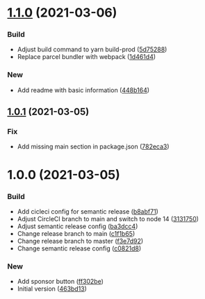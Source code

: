 # [1.1.0](https://github.com/Unikka/loginas-api/compare/v1.0.1...v1.1.0) (2021-03-06)


### Build

* Adjust build command to yarn build-prod ([5d75288](https://github.com/Unikka/loginas-api/commit/5d752880623de82a63d6018aef1ee667c049f80d))
* Replace parcel bundler with webpack ([1d461d4](https://github.com/Unikka/loginas-api/commit/1d461d476ba62e9bf42bd20d07b3aa16e005608d))

### New

* Add readme with basic information ([448b164](https://github.com/Unikka/loginas-api/commit/448b164414f2e1892bb57433c163e5d8771f1338))

## [1.0.1](https://github.com/Unikka/loginas-api/compare/v1.0.0...v1.0.1) (2021-03-05)


### Fix

* Add missing main section in package.json ([782eca3](https://github.com/Unikka/loginas-api/commit/782eca3918932a5b34f8ffe40e840b7ce9db8d83))

# 1.0.0 (2021-03-05)


### Build

* Add cicleci config for semantic release ([b8abf71](https://github.com/Unikka/loginas-api/commit/b8abf71db99a8191fbb81020c56e15635472cca5))
* Adjust CircleCI branch to main and switch to node 14 ([3131750](https://github.com/Unikka/loginas-api/commit/31317502b27be011c8b5a8310dc2bdb83d3701ea))
* Adjust semantic release config ([ba3dcc4](https://github.com/Unikka/loginas-api/commit/ba3dcc470de9f0a16a2d07c6ea1ae09d7a09951e))
* Change release branch to main ([c1f1b65](https://github.com/Unikka/loginas-api/commit/c1f1b65b596127cfc02593dc3893e313dfadf1c8))
* Change release branch to master ([f3e7d92](https://github.com/Unikka/loginas-api/commit/f3e7d92f414e5cd32c74b074aee67d9dc291a228))
* Change semantic release config ([c0821d8](https://github.com/Unikka/loginas-api/commit/c0821d8ed14c80955ae47bfc3bf5831127e19b91))

### New

* Add sponsor button ([ff302be](https://github.com/Unikka/loginas-api/commit/ff302bef51ab084359c049f1a4229960274bf30d))
* Initial version ([463bd13](https://github.com/Unikka/loginas-api/commit/463bd1344133f6268a67484d888c3a5d295fa91c))

